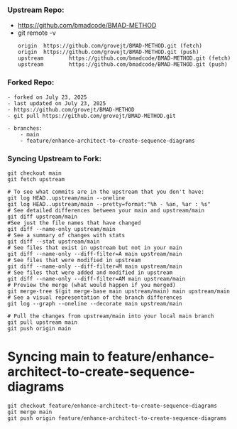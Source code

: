 ### Upstream Repo:
  - https://github.com/bmadcode/BMAD-METHOD
  - git remote -v  
      ```
      origin  https://github.com/grovejt/BMAD-METHOD.git (fetch)
      origin  https://github.com/grovejt/BMAD-METHOD.git (push)
      upstream        https://github.com/bmadcode/BMAD-METHOD.git (fetch)
      upstream        https://github.com/bmadcode/BMAD-METHOD.git (push)
      ```

### Forked Repo: 
    - forked on July 23, 2025
    - last updated on July 23, 2025
    - https://github.com/grovejt/BMAD-METHOD
    - git pull https://github.com/grovejt/BMAD-METHOD.git

    - branches:
        - main
        - feature/enhance-architect-to-create-sequence-diagrams



### Syncing Upstream to Fork:
```shell
git checkout main
git fetch upstream

# To see what commits are in the upstream that you don't have:
git log HEAD..upstream/main --oneline
git log HEAD..upstream/main --pretty=format:"%h - %an, %ar : %s"
# See detailed differences between your main and upstream/main
git diff upstream/main
#See just the file names that have changed
git diff --name-only upstream/main
# See a summary of changes with stats
git diff --stat upstream/main
# See files that exist in upstream but not in your main
git diff --name-only --diff-filter=A main upstream/main
# See files that were modified in upstream
git diff --name-only --diff-filter=M main upstream/main
# See files that were added and modified in upstream
git diff --name-only --diff-filter=AM main upstream/main
# Preview the merge (what would happen if you merged)
git merge-tree $(git merge-base main upstream/main) main upstream/main
# See a visual representation of the branch differences
git log --graph --oneline --decorate main upstream/main

# Pull the changes from upstream/main into your local main branch
git pull upstream main
git push origin main
```
# Syncing main to feature/enhance-architect-to-create-sequence-diagrams
```shell
git checkout feature/enhance-architect-to-create-sequence-diagrams
git merge main
git push origin feature/enhance-architect-to-create-sequence-diagrams
```






